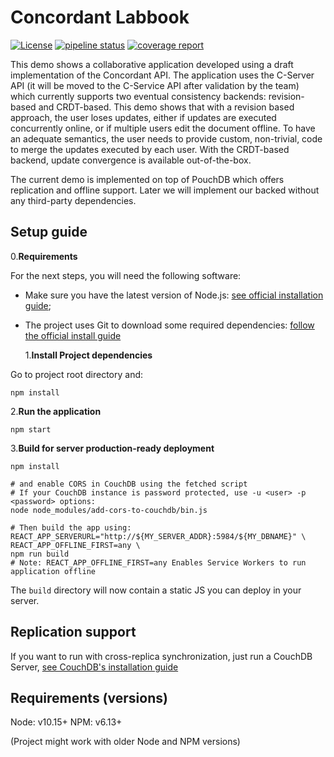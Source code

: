 # Concordant Labbook

[![License](https://img.shields.io/badge/license-MIT-green)](https://opensource.org/licenses/MIT)
[![pipeline status](https://gitlab.inria.fr/concordant/software/c-labbook/badges/master/pipeline.svg)](https://gitlab.inria.fr/concordant/software/c-labbook/-/commits/master)
[![coverage report](https://gitlab.inria.fr/concordant/software/c-labbook/badges/master/coverage.svg)](https://gitlab.inria.fr/concordant/software/c-labbook/-/commits/master)

This demo shows a collaborative application developed using a draft implementation
of the Concordant API. The application uses the C-Server API (it will be
moved to the C-Service API after validation by the team) which currently supports
two eventual consistency backends: revision-based and CRDT-based.
This demo shows that with a revision based approach, the user loses updates, either
if updates are executed concurrently online, or if multiple users edit the
document offline. To have an adequate semantics, the user needs to provide custom,
non-trivial, code to merge the updates executed by each user.
With the CRDT-based backend, update convergence is available out-of-the-box.

The current demo is implemented on top of PouchDB which offers replication and
offline support. Later we will implement our backed without any
third-party dependencies.

## Setup guide

0.**Requirements**

For the next steps, you will need the following software:

- Make sure you have the latest version of Node.js: [see official installation guide](https://nodejs.org/en/download/);
- The project uses Git to download some required dependencies: [follow the official install guide](https://git-scm.com/book/en/v2/Getting-Started-Installing-Git)

  1.**Install Project dependencies**

Go to project root directory and:

```shell
npm install
```

2.**Run the application**

```shell
npm start
```

3.**Build for server production-ready deployment**

```shell
npm install

# and enable CORS in CouchDB using the fetched script
# If your CouchDB instance is password protected, use -u <user> -p <password> options:
node node_modules/add-cors-to-couchdb/bin.js

# Then build the app using:
REACT_APP_SERVERURL="http://${MY_SERVER_ADDR}:5984/${MY_DBNAME}" \
REACT_APP_OFFLINE_FIRST=any \
npm run build
# Note: REACT_APP_OFFLINE_FIRST=any Enables Service Workers to run application offline
```

The `build` directory will now contain a static JS you can deploy in your server.

## Replication support

If you want to run with cross-replica synchronization, just run a CouchDB Server, [see CouchDB's installation guide](https://docs.couchdb.org/en/stable/install/index.html)

## Requirements (versions)

Node: v10.15+
NPM: v6.13+

(Project might work with older Node and NPM versions)
